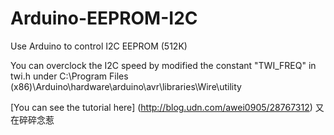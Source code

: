 # Arduino-EEPROM-I2C

Use Arduino to control I2C EEPROM (512K)

You can overclock the I2C speed by modified the constant "TWI_FREQ" in <br /> twi.h under C:\Program Files (x86)\Arduino\hardware\arduino\avr\libraries\Wire\utility

[You can see the tutorial here] (http://blog.udn.com/awei0905/28767312) 又在碎碎念惹
